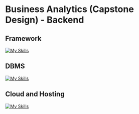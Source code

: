 # Business Analytics (Capstone Design) - Backend

## Framework

[![My Skills](https://skillicons.dev/icons?i=py,django&theme=light)](https://skillicons.dev)

## DBMS

[![My Skills](https://skillicons.dev/icons?i=postgres&theme=light)](https://skillicons.dev)

## Cloud and Hosting

[![My Skills](https://skillicons.dev/icons?i=gcp,heroku&theme=light)](https://skillicons.dev)
